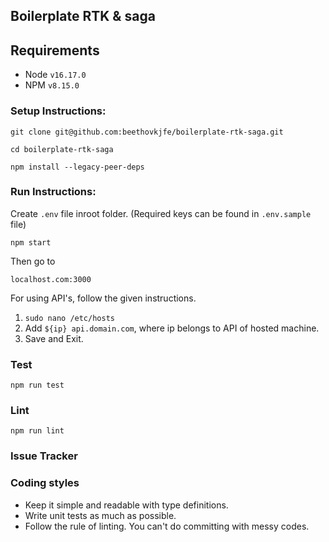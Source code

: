 ## Boilerplate RTK & saga

## Requirements

- Node `v16.17.0`
- NPM `v8.15.0`

### Setup Instructions:

`git clone git@github.com:beethovkjfe/boilerplate-rtk-saga.git`

`cd boilerplate-rtk-saga`

`npm install --legacy-peer-deps`

### Run Instructions:

Create `.env` file inroot folder. (Required keys can be found in `.env.sample` file)

`npm start`

Then go to 

`localhost.com:3000` 

For using API's, follow the given instructions.

1.  `sudo nano /etc/hosts`
2.  Add `${ip} api.domain.com`, where ip belongs to API of hosted machine.
3.  Save and Exit.

### Test

`npm run test`

### Lint

`npm run lint`

### Issue Tracker

### Coding styles

- Keep it simple and readable with type definitions.
- Write unit tests as much as possible.
- Follow the rule of linting. You can't do committing with messy codes.
